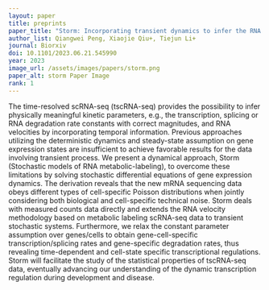 ```yaml
---
layout: paper
title: preprints
paper_title: "Storm: Incorporating transient dynamics to infer the RNA velocity with metabolic labeling information"
author_list: Qiangwei Peng, Xiaojie Qiu+, Tiejun Li+
journal: Biorxiv
doi: 10.1101/2023.06.21.545990
year: 2023
image_url: /assets/images/papers/storm.png
paper_alt: storm Paper Image
rank: 1
---
```


The time-resolved scRNA-seq (tscRNA-seq) provides the possibility to infer physically meaningful kinetic 
parameters, e.g., the transcription, splicing or RNA degradation rate constants with correct magnitudes, and 
RNA velocities by incorporating temporal information. Previous approaches utilizing the deterministic dynamics 
and steady-state assumption on gene expression states are insufficient to achieve favorable results for the 
data involving transient process. We present a dynamical approach, Storm (Stochastic models of RNA metabolic-labeling), 
to overcome these limitations by solving stochastic differential equations of gene expression dynamics. The derivation 
reveals that the new mRNA sequencing data obeys different types of cell-specific Poisson distributions when jointly 
considering both biological and cell-specific technical noise. Storm deals with measured counts data directly and 
extends the RNA velocity methodology based on metabolic labeling scRNA-seq data to transient stochastic systems. 
Furthermore, we relax the constant parameter assumption over genes/cells to obtain gene-cell-specific 
transcription/splicing rates and gene-specific degradation rates, thus revealing time-dependent and cell-state 
specific transcriptional regulations. Storm will facilitate the study of the statistical properties of tscRNA-seq data, 
eventually advancing our understanding of the dynamic transcription regulation during development and disease.